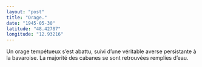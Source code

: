 ```yaml
---
layout: "post"
title: "Orage."
date: "1945-05-30"
latitude: "48.42787"
longitude: "12.93216"
---
```


Un orage tempétueux s’est abattu, suivi d’une véritable averse persistante à la bavaroise. La majorité des cabanes se sont retrouvées remplies d’eau.


<div class="histoire"></div>

<div class="commentaire"></div>